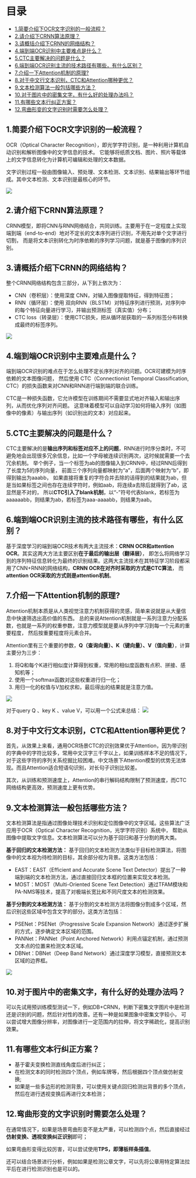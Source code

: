 # 目录

- [1.简要介绍下OCR文字识别的一般流程？](#1.简要介绍下OCR文字识别的一般流程？)
- [2.请介绍下CRNN算法原理？](#2.请介绍下CRNN算法原理？)
- [3.请概括介绍下CRNN的网络结构？](#3.请概括介绍下CRNN的网络结构？)
- [4.端到端OCR识别中主要难点是什么？](#4.端到端OCR识别中主要难点是什么？)
- [5.CTC主要解决的问题是什么？](#5.CTC主要解决的问题是什么？)
- [6.端到端OCR识别主流的技术路径有哪些，有什么区别？](#6.端到端OCR识别主流的技术路径有哪些，有什么区别？)
- [7.介绍一下Attention机制的原理?](#7.介绍一下Attention机制的原理?)
- [8.对于中文行文本识别，CTC和Attention哪种更优？](#8.对于中文行文本识别，CTC和Attention哪种更优？)
- [9.文本检测算法一般包括哪些方法？](#9.文本检测算法一般包括哪些方法？)
- [10.对于图片中的密集文字，有什么好的处理办法吗？](#10.对于图片中的密集文字，有什么好的处理办法吗？)
- [11.有哪些文本行纠正方案？](#11.有哪些文本行纠正方案？)
- [12.弯曲形变的文字识别时需要怎么处理？](#12.弯曲形变的文字识别时需要怎么处理？)


<h2 id="1.简要介绍下OCR文字识别的一般流程？">1.简要介绍下OCR文字识别的一般流程？</h2>

OCR（Optical Character Recognition），即光学字符识别，是一种利用计算机自动识别和解析图像中的文字信息的技术。
它能够将纸质文档、图片、照片等载体上的文字信息转化为计算机可编辑和处理的文本数据。

文字识别过程一般由图像输入、预处理、文本检测、文本识别、结果输出等环节组成。其中文本检测、文本识别是最核心的环节。

![](imgs/OCR流程.png)


<h2 id="2.请介绍下CRNN算法原理？">2.请介绍下CRNN算法原理？</h2>

CRNN模型，即将CNN与RNN网络结合，共同训练。主要用于在一定程度上实现端到端（end-to-end）地对不定长的文本序列进行识别，不用先对单个文字进行切割，
而是将文本识别转化为时序依赖的序列学习问题，就是基于图像的序列识别。


<h2 id="3.请概括介绍下CRNN的网络结构？">3.请概括介绍下CRNN的网络结构？</h2>

整个CRNN网络结构包含三部分，从下到上依次为：
- CNN（卷积层）：使用深度 CNN，对输入图像提取特征，得到特征图；
- RNN（循环层）：使用 双向RNN（BLSTM）对特征序列进行预测，对序列中的每个特征向量进行学习，并输出预测标签（真实值）分布；
- CTC loss（转录层）：使用CTC损失，把从循环层获取的一系列标签分布转换成最终的标签序列。

![](imgs/CRNN网络结构.png)


<h2 id="4.端到端OCR识别中主要难点是什么？">4.端到端OCR识别中主要难点是什么？</h2>

端到端OCR识别的难点在于怎么处理不定长序列对齐的问题。OCR可建模为时序依赖的文本图像问题，
然后使用 CTC（Connectionist Temporal Classification, CTC）的损失函数来对CNN和RNN进行端到端的联合训练。

CTC是一种损失函数，它允许模型在训练期间不需要显式地对齐输入和输出序列，从而优化序列对齐问题。
这意味着模型可以自动学习如何将输入序列（如图像中的像素）与输出序列（如识别出的文本）对应起来。


<h2 id="5.CTC主要解决的问题是什么？">5.CTC主要解决的问题是什么？</h2>

CTC主要解决的是**输出序列和标签对应不上的问题**，RNN进行时序分类时，不可避免地会出现很多冗余信息，比如一个字母被连续识别两次，这时候就需要一个去冗余机制。
举个例子，当一个标签为ab的图像输入到CRNN中，经过RNN后得到了长度为5的序列向量， 前面三个序列向量都映射为“a”，后面两个映射为“b”，即得到输出为aaabb，
如果直接将重复的字符合并去除的话得到的结果就为ab，但是当如果标签之间也存在连续字符时，例如aab，将连续a去除后就得到了ab，这显然是不对的，
所以**CTC引入了blank机制**，以“-”符号代表blank，若标签为aaaaaabb，则结果为ab，若标签为aaa-aaaabb，则结果为aab。


<h2 id="6.端到端OCR识别主流的技术路径有哪些，有什么区别？">6.端到端OCR识别主流的技术路径有哪些，有什么区别？</h2>

基于深度学习的端到端OCR技术有两大主流技术：**CRNN OCR和attention OCR**。其实这两大方法主要区别**在于最后的输出层（翻译层）**，
即怎么将网络学习到的序列特征信息转化为最终的识别结果。这两大主流技术在其特征学习阶段都采用了CNN+RNN的网络结构，**CRNN OCR在对齐时采取的方式是CTC算法**，
而**attention OCR采取的方式则是attention机制**。


<h2 id="7.介绍一下Attention机制的原理?">7.介绍一下Attention机制的原理?</h2>

Attention机制本质是从人类视觉注意力机制获得的灵感，简单来说就是从大量信息中快速筛选出高价值的东西。
总的来说Attention机制就是一系列注意力分配系数，也就是一系列的权重参数，注意力模型就是要从序列中学习到每一个元素的重要程度， 然后按重要程度将元素合并。

Attention里有三个重要的参数，**Q（查询向量）、K（键向量）、V（值向量）**，计算主要分为三步：

1. 将Q和每个K进行相似度计算得到权重，常用的相似度函数有点积、拼接、感知机等；
2. 使用一个softmax函数对这些权重进行归一化；
3. 用归一化的权值与V加权求和，最后得出的结果就是注意力值。

![](imgs/attention_ocr.png)

对于query Q 、key K 、value V，可以用一个公式来总结：
![](imgs/qkv.png)


<h2 id="8.对于中文行文本识别，CTC和Attention哪种更优？">8.对于中文行文本识别，CTC和Attention哪种更优？</h2>

首先，从效果上来看，通用OCR场景CTC的识别效果优于Attention，因为带识别的字典中的字符比较多，常用中文汉字三千字以上，如果训练样本不足的情况下，
对于这些字符的序列关系挖掘比较困难。中文场景下Attention模型的优势无法体现。而且Attention适合短语句识别，对长句子识别比较差。

其次，从训练和预测速度上，Attention的串行解码结构限制了预测速度，而CTC网络结构更高效，预测速度上更有优势。


<h2 id="9.文本检测算法一般包括哪些方法？">9.文本检测算法一般包括哪些方法？</h2>

文本检测算法‌是指通过图像处理技术识别和定位图像中的文字区域。这些算法广泛应用于OCR（Optical Character Recognition，光学字符识别）系统中，
帮助从图像中提取文字信息。文本检测算法可以分为基于回归和基于分割的两大类。

**基于回归的文本检测方法：**
基于回归的文本检测方法类似于目标检测算法，将图像中的文本视为待检测的目标，其余部分视为背景。这类方法包括：

- EAST‌：EAST（Efficient and Accurate Scene Text Detector）提出了一种端到端的文本检测方法，通过直接回归文本框的位置来实现文本检测‌。
- MOST‌：MOST（Multi-Oriented Scene Text Detection）通过TFAM模块和PA-NMS等技术，提高了对极端长宽比和不同尺度文本的检测效果‌。

**基于分割的文本检测方法：**
基于分割的文本检测方法将图像分割成多个区域，然后识别这些区域中包含文字的部分。这类方法包括：

- PSENet‌：PSENet（Progressive Scale Expansion Network）通过逐步扩展的方式，逐步确定文本区域的范围‌。
- PANNet‌：PANNet（Point Anchored Network）利用点锚定机制，通过预测文本点的位置来检测文本区域‌。
- DBNet‌：DBNet（Deep Band Network）通过深度学习模型，直接预测文本区域的边界框‌。

![](imgs/文本检测方法.png)


<h2 id="10.对于图片中的密集文字，有什么好的处理办法吗？">10.对于图片中的密集文字，有什么好的处理办法吗？</h2>

可以先试用预训练模型测试一下，例如DB+CRNN，判断下密集文字图片中是检测还是识别的问题，然后针对性的改善。还有一种是如果图象中密集文字较小，
可以尝试增大图像分辨率，对图像进行一定范围内的拉伸，将文字稀疏化，提高识别效果。


<h2 id="11.有哪些文本行纠正方案？">11.有哪些文本行纠正方案？</h2>

- 基于霍夫变换检测直线角度后进行纠正；
- 在检测文本的同时检测四个顶点，例如车牌等，然后根据四个顶点做仿射变换;
- 如果是一些多边形的检测背景，可以使用关键点回归检测出背景的多个顶点，然后在进行透视变换后再进行文本检测；


<h2 id="12.弯曲形变的文字识别时需要怎么处理？">12.弯曲形变的文字识别时需要怎么处理？</h2>

在通常情况下，如果是场景弯曲形变不是太严重，可以检测四个点，然后直接经过**仿射变换、透视变换纠正识别**即可；

如果弯曲形变得比较厉害，可以尝试使用**TPS，即薄板样条插值**。

还可以结合场景进行分析，例如如果是检测公章文字，可以先将公章用特定算法拉平后在进行检测识别也是可以的。
